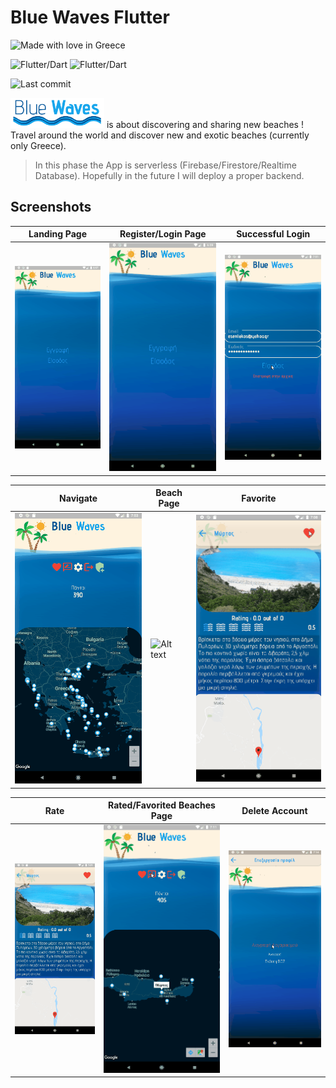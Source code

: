 # Blue Waves Flutter

![Made with love in Greece](https://madewithlove.now.sh/gr?heart=true&colorB=%23537aee)

![Flutter/Dart](https://badgen.net/pub/flutter-platform/xml)
![Flutter/Dart](https://img.shields.io/badge/version-0.0.8-orange)

![Last commit](https://img.shields.io/github/last-commit/esentis/Blue-Waves-Flutter?style=for-the-badge)

<a href="https://github.com/esentis/Blue-Waves-API"><img src="bluewaves.png" width="150" title="TMDB" alt="Blue Waves Logo"></a>  is about discovering and sharing new beaches ! Travel around the world and discover new and exotic beaches (currently only Greece).
>In this phase the App is serverless (Firebase/Firestore/Realtime Database). Hopefully in the future I will deploy a proper backend.

## Screenshots

Landing Page | Register/Login Page | Successful Login |
------------ | -------------| -------------
![Alt text](/screenshots/landing_page.gif "1") | ![Alt text](/screenshots/register_login.gif "2") | ![Alt text](/screenshots/success_login.gif "3")

Navigate | Beach Page | Favorite |
------------ | -------------| -------------
![Alt text](/screenshots/navigate.gif "1") | ![Alt text](/screenshots/to_beach.gif "2") | ![Alt text](/screenshots/favorite.gif "3")

Rate | Rated/Favorited Beaches Page | Delete Account |
------------ | -------------| -------------
![Alt text](/screenshots/rate.gif "1") | ![Alt text](/screenshots/rated_favorited.gif "2") | ![Alt text](/screenshots/delete_account.gif "3")
